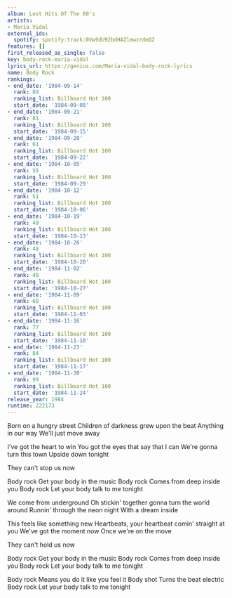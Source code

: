 ```yaml
---
album: Lost Hits Of The 80's
artists:
- Maria Vidal
external_ids:
  spotify: spotify:track:0Vw9dU92bdHAZlmwzrdmQ2
features: []
first_released_as_single: false
key: body-rock-maria-vidal
lyrics_url: https://genius.com/Maria-vidal-body-rock-lyrics
name: Body Rock
rankings:
- end_date: '1984-09-14'
  rank: 89
  ranking_list: Billboard Hot 100
  start_date: '1984-09-08'
- end_date: '1984-09-21'
  rank: 81
  ranking_list: Billboard Hot 100
  start_date: '1984-09-15'
- end_date: '1984-09-28'
  rank: 61
  ranking_list: Billboard Hot 100
  start_date: '1984-09-22'
- end_date: '1984-10-05'
  rank: 55
  ranking_list: Billboard Hot 100
  start_date: '1984-09-29'
- end_date: '1984-10-12'
  rank: 51
  ranking_list: Billboard Hot 100
  start_date: '1984-10-06'
- end_date: '1984-10-19'
  rank: 49
  ranking_list: Billboard Hot 100
  start_date: '1984-10-13'
- end_date: '1984-10-26'
  rank: 48
  ranking_list: Billboard Hot 100
  start_date: '1984-10-20'
- end_date: '1984-11-02'
  rank: 48
  ranking_list: Billboard Hot 100
  start_date: '1984-10-27'
- end_date: '1984-11-09'
  rank: 68
  ranking_list: Billboard Hot 100
  start_date: '1984-11-03'
- end_date: '1984-11-16'
  rank: 77
  ranking_list: Billboard Hot 100
  start_date: '1984-11-10'
- end_date: '1984-11-23'
  rank: 84
  ranking_list: Billboard Hot 100
  start_date: '1984-11-17'
- end_date: '1984-11-30'
  rank: 99
  ranking_list: Billboard Hot 100
  start_date: '1984-11-24'
release_year: 1984
runtime: 222173
---
```

Born on a hungry street
Children of darkness grew upon the beat
Anything in our way
We'll just move away

I've got the heart to win
You got the eyes that say that I can
We're gonna turn this town
Upside down tonight

They can't stop us now

Body rock
Get your body in the music
Body rock
Comes from deep inside you
Body rock
Let your body talk to me tonight

We come from underground
Oh stickin' together gonna turn the world around
Runnin' through the neon night
With a dream inside

This feels like something new
Heartbeats, your heartbeat comin' straight at you
We've got the moment now
Once we're on the move

They can't hold us now

Body rock
Get your body in the music
Body rock
Comes from deep inside you
Body rock
Let your body talk to me tonight

Body rock
Means you do it like you feel it
Body shot
Turns the beat electric
Body rock
Let your body talk to me tonight

